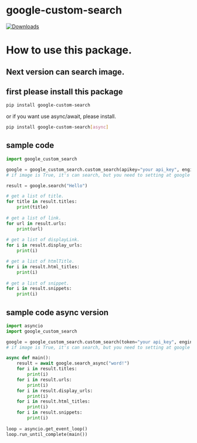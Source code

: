 # google-custom-search

[![Downloads](https://pepy.tech/badge/google-custom-search)](https://pepy.tech/project/google-custom-search)

# How to use this package.

## Next version can search image.

## first please install this package
```bash
pip install google-custom-search
```
or if you want use async/await, please install.
```bash
pip install google-custom-search[async]
```

## sample code
```py
import google_custom_search

google = google_custom_search.custom_search(apikey="your api_key", engine_id="your engine_id")
# if image is True, it's can search, but you need to setting at google console search

result = google.search("Hello")

# get a list of title.
for title in result.titles:
    print(title)
  
# get a list of link.
for url in result.urls:
    print(url)
  
# get a list of displayLink.
for i in result.display_urls:
    print(i)

# get a list of htmlTitle.
for i in result.html_titles:
    print(i)
  
# get a list of snippet.
for i in result.snippets:
    print(i)
```

## sample code async version
```py
import asyncio
import google_custom_search

google = google_custom_search.custom_search(token="your api_key", engine_id="your engine_id", image=True)
# if image is True, it's can search, but you need to setting at google console search

async def main():
    result = await google.search_async("word!")
    for i in result.titles:
        print(i)
    for i in result.urls:
        print(i)
    for i in result.display_urls:
        print(i)
    for i in result.html_titles:
        print(i)
    for i in result.snippets:
        print(i)
    
loop = asyncio.get_event_loop() 
loop.run_until_complete(main())
```
